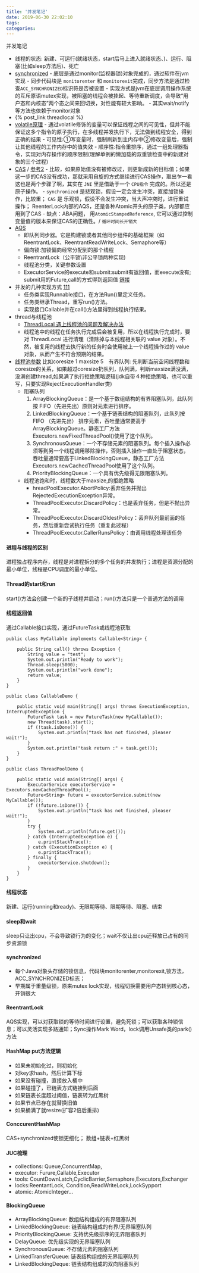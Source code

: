 ```yaml
---
title: '并发笔记'
date: 2019-06-30 22:02:10
tags:
categories:
---
```

并发笔记
<!--more-->
- 线程的状态: 新建、可运行(就绪状态，start后马上进入就绪状态、)、运行、阻塞(比如sleep方法后)、死亡
- [synchronized](https://juejin.im/post/5b4eec7df265da0fa00a118f)
		- 底层是通过monitor(监视器锁)对象完成的，通过软件在jvm实现
		- 同步代码块是 `monitorenter` 和 `monitorexit`完成，同步方法是通过检查`ACC_SYNCHRONIZED`标识符是否被设置
		- 实现方式是jvm在底层调用操作系统的互斥原语mutex实现，被阻塞的线程会被挂起、等待重新调度，会导致“用户态和内核态”两个态之间来回切换，对性能有较大影响。
		- 其实wait/notify等方法也依赖于monitor对象
- {% post_link threadlocal %}
- [volatile原理](https://www.cnblogs.com/paddix/p/5428507.html)
    	- 通过volatile修饰的变量可以保证线程之间的可见性，但并不能保证这多个指令的原子执行，在多线程并发执行下，无法做到线程安全，得到正确的结果
    	- 可见性:①写变量时，强制刷新到主内存中②修改变量后，强制让其他线程的工作内存中的值失效
    	- 顺序性:指令重排序，通过一组处理器指令，实现对内存操作的顺序限制(理解单例的懒加载的双重锁检查中的新建对象的三个过程)
- [CAS](https://juejin.im/post/5a73cbbff265da4e807783f5) / [参考2](https://www.jianshu.com/p/fb6e91b013cc)
    	- 比较，如果原始值没有被修改过，则更新成新的目标值；如果这一步的CAS没有成功，那就采用自旋的方式继续进行CAS操作，取出乍一看这也是两个步骤了啊，其实在 `JNI` 里是借助于一个 `CPU指令` 完成的。所以还是原子操作。
    	- `synchronized` 是悲观锁，假设一定会发生冲突，直接加锁操作，比较重； `CAS` 是 乐观锁，假设不会发生冲突，当大声冲突时，进行重试操作； ReenterLock内部的AQS，还是各种Atomic开头的原子类，内部都应用到了CAS
    	- 缺点：ABA问题， 用`AtomicStampedReference`, 它可以通过控制变量值的版本来保证CAS的正确性。/ `循环时间长开销大`
- [AQS](https://juejin.im/entry/5ae02a7c6fb9a07ac76e7b70)
    - 即队列同步器。它是构建锁或者其他同步组件的基础框架（如ReentrantLock、ReentrantReadWriteLock、Semaphore等） 
    - 偏向锁:加锁偏向经常分配到的那个线程
    - ReentrantLock（公平锁\非公平锁两种实现)
	- 线程池分类，关键参数设置
  	- ExecutorService的execute和submit:submit有返回值，而execute没有; submit用的Future,call的方式得到返回值 [链接](http://www.jcodecraeer.com/a/chengxusheji/java/2014/0903/1672.html)
- 并发的几种实现方式 [111](https://www.jianshu.com/p/bdac4e8a6839)
  - 任务类实现Runnable接口，在方法Run()里定义任务。
  - 任务类继承Thread，重写run()方法。
  - 实现接口Callable并在call()方法里得到线程执行结果。
- thread与线程池
  - [ThreadLocal 遇上线程池的问题及解决办法](https://www.cnblogs.com/qifenghao/p/8977378.html)
  - 线程池中的线程在任务执行完成后会被复用，所以在线程执行完成时，要对 ThreadLocal 进行清理（清除掉与本线程相关联的 value 对象）。不然，被复用的线程去执行新的任务时会使用被上一个线程操作过的 value 对象，从而产生不符合预期的结果。
- [线程池参数](https://www.jianshu.com/p/d8cdfd6bc7a4)
  比如coresize 1 maxsize 5　有界队列: 
  先判断当前空闲线程数和coresize的关系，如果超过coresize扔队列，队列满，判断maxsize满没满，没满创建thread,如果满了执行拒绝策略逻辑(jdk自带４种拒绝策略，也可以重写，只要实现RejectExecutionHandler类)
  - 阻塞队列
    1. ArrayBlockingQueue：是一个基于数组结构的有界阻塞队列，此队列按 FIFO（先进先出）原则对元素进行排序。
    2. LinkedBlockingQueue：一个基于链表结构的阻塞队列，此队列按FIFO （先进先出） 排序元素，吞吐量通常要高于ArrayBlockingQueue。静态工厂方法Executors.newFixedThreadPool()使用了这个队列。
    3. SynchronousQueue：一个不存储元素的阻塞队列。每个插入操作必须等到另一个线程调用移除操作，否则插入操作一直处于阻塞状态，吞吐量通常要高于LinkedBlockingQueue，静态工厂方法Executors.newCachedThreadPool使用了这个队列。
    4. PriorityBlockingQueue：一个具有优先级得无限阻塞队列。
  - 线程池饱和时，线程数大于maxsize,的拒绝策略
    - hreadPoolExecutor.AbortPolicy:丢弃任务并抛出RejectedExecutionException异常。
    - ThreadPoolExecutor.DiscardPolicy：也是丢弃任务，但是不抛出异常。
    - ThreadPoolExecutor.DiscardOldestPolicy：丢弃队列最前面的任务，然后重新尝试执行任务（重复此过程）
    - ThreadPoolExecutor.CallerRunsPolicy：由调用线程处理该任务

#### 进程与线程的区别
进程独占程序内存，线程是对进程拆分的多个任务的并发执行；进程是资源分配的最小单位，线程是CPU调度的最小单位。

#### Thread的start和run
start()方法会创建一个新的子线程并启动；run()方法只是一个普通方法的调用

#### 线程返回值
通过Callable接口实现，通过FutureTask或线程池获取

```
public class MyCallable implements Callable<String> {

    public String call() throws Exception {
        String value = "test";
        System.out.println("Ready to work");
        Thread.sleep(5000);
        System.out.println("work done");
        return value;
    }
}

public class CallableDemo {

    public static void main(String[] args) throws ExecutionException, InterruptedException {
        FutureTask task = new FutureTask(new MyCallable());
        new Thread(task).start();
        if (!task.isDone()) {
            System.out.println("task has not finished, pleaser wait!");
        }
        System.out.println("task return :" + task.get());
    }
}

public class ThreadPoolDemo {

    public static void main(String[] args) {
        ExecutorService executorService = Executors.newCachedThreadPool();
        Future<String> future = executorService.submit(new MyCallable());
        if (!future.isDone()) {
            System.out.println("task has not finished, pleaser wait!");
        }
        try {
            System.out.println(future.get());
        } catch (InterruptedException e) {
            e.printStackTrace();
        } catch (ExecutionException e) {
            e.printStackTrace();
        } finally {
            executorService.shutdown();
        }
    }
}
```

#### 线程状态
新建、运行(running和ready)、无限期等待、限期等待、阻塞、结束

#### sleep和wait
sleep只让出cpu，不会导致锁行为的变化；wait不仅让出cpu还释放已占有的同步资源锁

#### synchronized
- 每个Java对象头存储的锁信息，代码块monitorenter,monitorexit,锁方法，ACC_SYNCHRONIZED标志；
- 早期属于重量级锁，原来mutex lock实现，线程切换需要用户态转到核心态，开销很大

#### ReentrantLock
AQS实现，可以对获取锁的等待时间进行设置，避免死锁；可以获取各种锁信息；可以灵活实现多路通知；Sync操作Mark Word，lock调用Unsafe类的park()方法

#### HashMap put方法逻辑
- 如果未初始化过，则初始化
- 对key求hash，然后计算下标
- 如果没有碰撞，直接放入桶中
- 如果碰撞了，已链表方式链接到后面
- 如果链表长度超过阈值，链表转为红黑树
- 如果节点已存在就替换旧值
- 如果桶满了就resize(扩容2倍后重排)

#### ConccurentHashMap
CAS+synchronized使锁更细化； 数组+链表+红黑树

#### JUC梳理
- collections: Queue,ConcurrentMap,
- executor: Furure,Callable,Executor
- tools: CountDownLatch,CyclicBarrier,Semaphore,Executors,Exchanger
- locks:ReentantLock, Condition,ReadWriteLock,LockSypport
- atomic: AtomicInteger...

#### BlockingQueue
- ArrayBlockingQueue: 数组结构组成的有界阻塞队列
- LinkedBlockingQueue: 链表结构组成的有界/无界阻塞队列
- PriorityBlockingQueue: 支持优先级排序的无界阻塞队列
- DelayQueue: 优先级实现的无界阻塞队列
- SynchronousQueue: 不存储元素的阻塞队列
- LinkedTransferQueue: 链表结构组成的无界阻塞队列
- LinkedBlockingDeque: 链表结构组成的双向阻塞队列